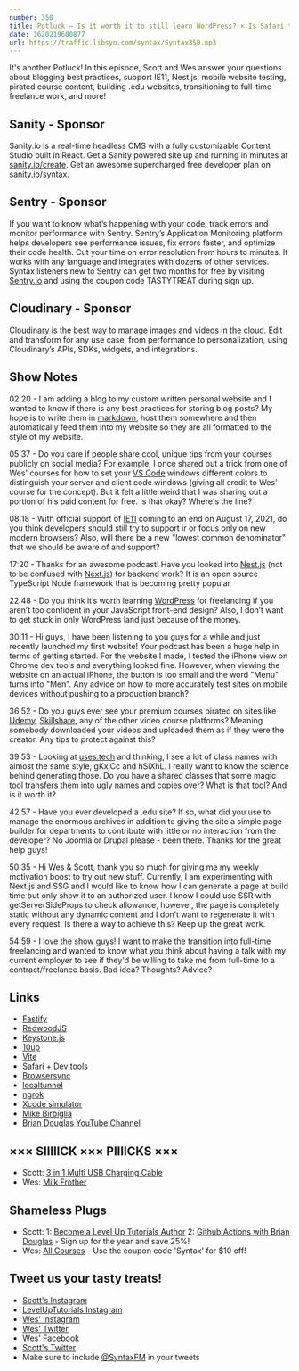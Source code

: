 ```yaml
---
number: 350
title: Potluck — Is it worth it to still learn WordPress? × Is Safari the new IE11? × Mobile website testing × Pirated content × Styled components × SSGs × Transitioning to full-time freelance × More!
date: 1620219600877
url: https://traffic.libsyn.com/syntax/Syntax350.mp3
---
```


It's another Potluck! In this episode, Scott and Wes answer your questions about blogging best practices, support IE11, Nest.js, mobile website testing, pirated course content, building .edu websites, transitioning to full-time freelance work, and more!

## Sanity - Sponsor
Sanity.io is a real-time headless CMS with a fully customizable Content Studio built in React. Get a Sanity powered site up and running in minutes at [sanity.io/create](https://www.sanity.io/create). Get an awesome supercharged free developer plan on [sanity.io/syntax](https://www.sanity.io/syntax).

## Sentry - Sponsor
If you want to know what’s happening with your code, track errors and monitor performance with Sentry. Sentry’s Application Monitoring platform helps developers see performance issues, fix errors faster, and optimize their code health. Cut your time on error resolution from hours to minutes. It works with any language and integrates with dozens of other services. Syntax listeners new to Sentry can get two months for  free by visiting [Sentry.io](https://sentry.io) and using the coupon code TASTYTREAT during sign up.

## Cloudinary - Sponsor
[Cloudinary](https://cloudinary.com/?utm_source=Syntax.fm&utm_medium=Podcast&utm_content=Cloudinary_Syntax_podcast) is the best way to manage images and videos in the cloud. Edit and transform for any use case, from performance to personalization, using Cloudinary’s APIs, SDKs, widgets, and integrations.

## Show Notes
02:20 - I am adding a blog to my custom written personal website and I wanted to know if there is any best practices for storing blog posts? My hope is to write them in [markdown](https://www.markdownguide.org/), host them somewhere and then automatically feed them into my website so they are all formatted to the style of my website.

05:37 - Do you care if people share cool, unique tips from your courses publicly on social media? For example, I once shared out a trick from one of Wes' courses for how to set your [VS Code](https://code.visualstudio.com/) windows different colors to distinguish your server and client code windows (giving all credit to Wes' course for the concept). But it felt a little weird that I was sharing out a portion of his paid content for free. Is that okay? Where's the line?

08:18 - With official support of [IE11](https://en.wikipedia.org/wiki/Internet_Explorer_11) coming to an end on August 17, 2021, do you think developers should still try to support ir or focus only on new modern browsers? Also, will there be a new "lowest common denominator" that we should be aware of and support?

17:20 - Thanks for an awesome podcast! Have you looked into [Nest.js](https://nestjs.com/) (not to be confused with [Next.js](https://nextjs.org/)) for backend work? It is an open source TypeScript Node framework that is becoming pretty popular

22:48 - Do you think it’s worth learning [WordPress](https://wordpress.org/) for freelancing if you aren’t too confident in your JavaScript front-end design? Also, I don’t want to get stuck in only WordPress land just because of the money.

30:11 - Hi guys, I have been listening to you guys for a while and just recently launched my first website! Your podcast has been a huge help in terms of getting started. For the website I made, I tested the iPhone view on Chrome dev tools and everything looked fine. However, when viewing the website on an actual iPhone, the button is too small and the word "Menu" turns into "Men". Any advice on how to more accurately test sites on mobile devices without pushing to a production branch?

36:52 - Do you guys ever see your premium courses pirated on sites like [Udemy](https://www.udemy.com/), [Skillshare](https://www.skillshare.com/), any of the other video course platforms? Meaning somebody downloaded your videos and uploaded them as if they were the creator. Any tips to protect against this?

39:53 - Looking at [uses.tech](http://uses.tech/) and thinking, I see a lot of class names with almost the same style, gKxjCc and hSiXhL. I really want to know the science behind generating those. Do you have a shared classes that some magic tool transfers them into ugly names and copies over? What is that tool? And is it worth it?	

42:57 - Have you ever developed a .edu site? If so, what did you use to manage the enormous archives in addition to giving the site a simple page builder for departments to contribute with little or no interaction from the developer? No Joomla or Drupal please - been there. Thanks for the great help guys!

50:35 - Hi Wes & Scott, thank you so much for giving me my weekly motivation boost to try out new stuff. Currently, I am experimenting with Next.js and SSG and I would like to know how I can generate a page at build time but only show it to an authorized user. I know I could use SSR with getServerSideProps to check allowance, however, the page is completely static without any dynamic content and I don’t want to regenerate it with every request. Is there a way to achieve this? Keep up the great work.

54:59 - I love the show guys! I want to make the transition into full-time freelancing and wanted to know what you think about having a talk with my current employer to see if they'd be willing to take me from full-time to a contract/freelance basis. Bad idea? Thoughts? Advice?

## Links
* [Fastify](https://www.fastify.io/)
* [RedwoodJS](https://redwoodjs.com/)
* [Keystone.js](https://www.keystonejs.com/)
* [10up](https://10up.com/)
* [Vite](https://vitejs.dev/)
* [Safari + Dev tools](https://support.apple.com/guide/safari/use-the-developer-tools-in-the-develop-menu-sfri20948/mac)
* [Browsersync](https://browsersync.io/)
* [localtunnel](http://localtunnel.github.io/www/)
* [ngrok](https://ngrok.com/)
* [Xcode simulator](https://developer.apple.com/library/archive/documentation/IDEs/Conceptual/iOS_Simulator_Guide/GettingStartedwithiOSSimulator/GettingStartedwithiOSSimulator.html)
* [Mike Birbiglia](https://www.birbigs.com/)
* [Brian Douglas YouTube Channel](https://www.youtube.com/channel/UC7iJhl4CsLxzKUWfAw69Qkg)

## ××× SIIIIICK ××× PIIIICKS ×××
* Scott: [3 in 1 Multi USB Charging Cable](https://amzn.to/3moAF2A)
* Wes: [Milk Frother](https://www.amazon.com/s?k=milk+frother&ref=nb_sb_noss_1)

## Shameless Plugs
* Scott:
  1: [Become a Level Up Tutorials Author](https://forms.gle/PDEpDAGZpNHBDVou5)
  2: [Github Actions with Brian Douglas](https://www.leveluptutorials.com/pro) - Sign up for the year and save 25%!
* Wes: [All Courses](https://wesbos.com/courses/) - Use the coupon code 'Syntax' for $10 off!

## Tweet us your tasty treats!
* [Scott's Instagram](https://www.instagram.com/stolinski/)
* [LevelUpTutorials Instagram](https://www.instagram.com/LevelUpTutorials/)
* [Wes' Instagram](https://www.instagram.com/wesbos/)
* [Wes' Twitter](https://twitter.com/wesbos)
* [Wes' Facebook](https://www.facebook.com/wesbos.developer)
* [Scott's Twitter](https://twitter.com/stolinski)
* Make sure to include [@SyntaxFM](https://twitter.com/SyntaxFM) in your tweets
